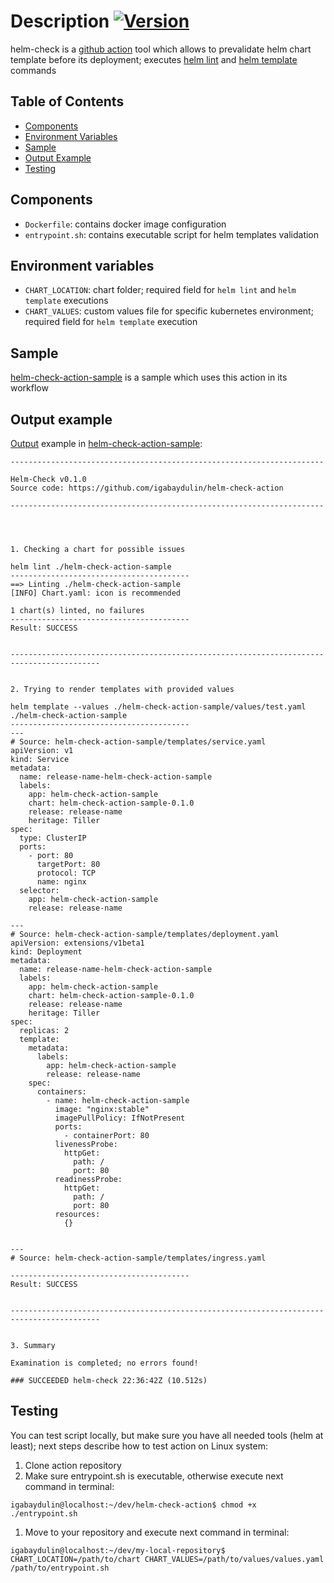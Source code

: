 # Description [![Version](https://img.shields.io/badge/version-0.1.4-color.svg)](https://github.com/igabaydulin/helm-check-action/releases/tag/0.1.4)

helm-check is a [github action](https://github.com/features/actions) tool which allows to prevalidate helm chart
template before its deployment; executes [helm lint](https://helm.sh/docs/helm/#helm-lint) and [helm template](https://helm.sh/docs/helm/#helm-template)
commands

## Table of Contents
* [Components](#components)
* [Environment Variables](#environment-variables)
* [Sample](#sample)
* [Output Example](#output-example)
* [Testing](#testing)

## Components
* `Dockerfile`: contains docker image configuration
* `entrypoint.sh`: contains executable script for helm templates validation

## Environment variables
* `CHART_LOCATION`: chart folder; required field for `helm lint` and `helm template` executions
* `CHART_VALUES`: custom values file for specific kubernetes environment; required field for `helm template` execution

## Sample
[helm-check-action-sample](https://github.com/igabaydulin/helm-check-action-sample) is a sample which uses this action
in its workflow

## Output example
[Output](https://github.com/igabaydulin/helm-check-action-sample/runs/75704141) example in [helm-check-action-sample](https://github.com/igabaydulin/helm-check-action-sample):
```
----------------------------------------------------------------------

Helm-Check v0.1.0
Source code: https://github.com/igabaydulin/helm-check-action

----------------------------------------------------------------------




1. Checking a chart for possible issues

helm lint ./helm-check-action-sample
----------------------------------------
==> Linting ./helm-check-action-sample
[INFO] Chart.yaml: icon is recommended

1 chart(s) linted, no failures
----------------------------------------
Result: SUCCESS


------------------------------------------------------------------------------------------


2. Trying to render templates with provided values

helm template --values ./helm-check-action-sample/values/test.yaml ./helm-check-action-sample
----------------------------------------
---
# Source: helm-check-action-sample/templates/service.yaml
apiVersion: v1
kind: Service
metadata:
  name: release-name-helm-check-action-sample
  labels:
    app: helm-check-action-sample
    chart: helm-check-action-sample-0.1.0
    release: release-name
    heritage: Tiller
spec:
  type: ClusterIP
  ports:
    - port: 80
      targetPort: 80
      protocol: TCP
      name: nginx
  selector:
    app: helm-check-action-sample
    release: release-name

---
# Source: helm-check-action-sample/templates/deployment.yaml
apiVersion: extensions/v1beta1
kind: Deployment
metadata:
  name: release-name-helm-check-action-sample
  labels:
    app: helm-check-action-sample
    chart: helm-check-action-sample-0.1.0
    release: release-name
    heritage: Tiller
spec:
  replicas: 2
  template:
    metadata:
      labels:
        app: helm-check-action-sample
        release: release-name
    spec:
      containers:
        - name: helm-check-action-sample
          image: "nginx:stable"
          imagePullPolicy: IfNotPresent
          ports:
            - containerPort: 80
          livenessProbe:
            httpGet:
              path: /
              port: 80
          readinessProbe:
            httpGet:
              path: /
              port: 80
          resources:
            {}
            

---
# Source: helm-check-action-sample/templates/ingress.yaml

----------------------------------------
Result: SUCCESS


------------------------------------------------------------------------------------------


3. Summary

Examination is completed; no errors found!

### SUCCEEDED helm-check 22:36:42Z (10.512s)
```

## Testing
You can test script locally, but make sure you have all needed tools (helm at least); next steps describe how 
to test action on Linux system:

1. Clone action repository
1. Make sure entrypoint.sh is executable, otherwise execute next command in terminal:
  ```
  igabaydulin@localhost:~/dev/helm-check-action$ chmod +x ./entrypoint.sh
  ```
1. Move to your repository and execute next command in terminal:
  ```
  igabaydulin@localhost:~/dev/my-local-repository$ CHART_LOCATION=/path/to/chart CHART_VALUES=/path/to/values/values.yaml /path/to/entrypoint.sh
  ```

